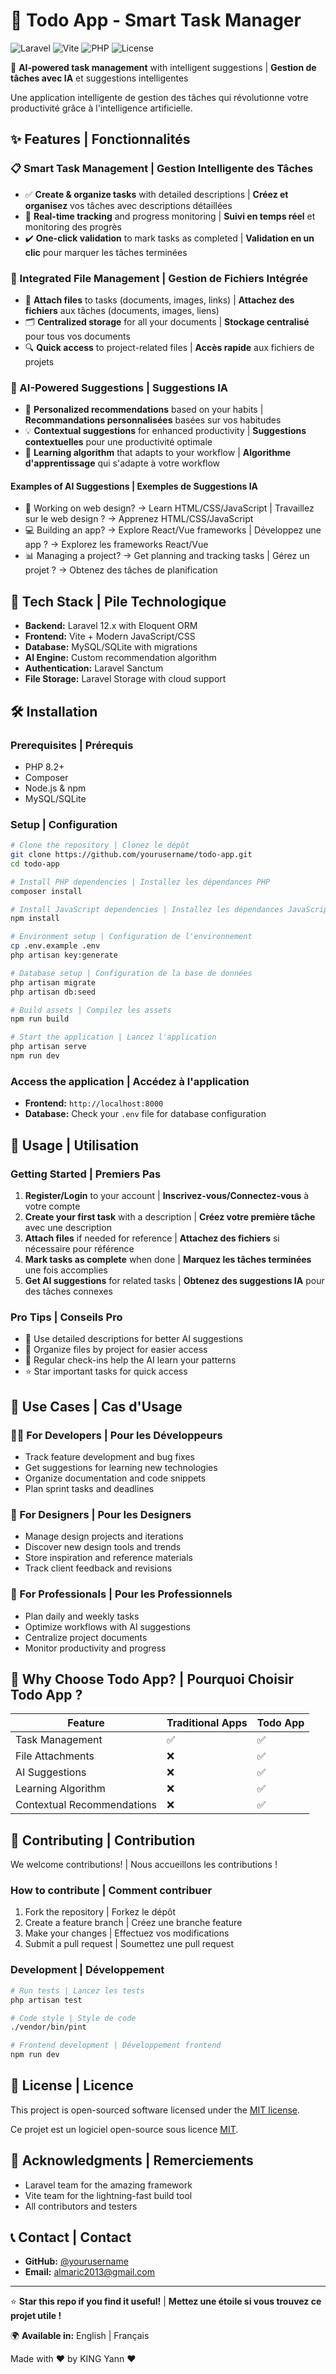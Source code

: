 # 📝 Todo App - Smart Task Manager

![Laravel](https://img.shields.io/badge/Laravel-12.x-red.svg)
![Vite](https://img.shields.io/badge/Vite-Latest-blue.svg)
![PHP](https://img.shields.io/badge/PHP-8.2+-purple.svg)
![License](https://img.shields.io/badge/License-MIT-green.svg)

🤖 **AI-powered task management** with intelligent suggestions | **Gestion de tâches avec IA** et suggestions intelligentes

Une application intelligente de gestion des tâches qui révolutionne votre productivité grâce à l'intelligence artificielle.

## ✨ Features | Fonctionnalités

### 📋 Smart Task Management | Gestion Intelligente des Tâches

-   ✅ **Create & organize tasks** with detailed descriptions | **Créez et organisez** vos tâches avec descriptions détaillées
-   🔄 **Real-time tracking** and progress monitoring | **Suivi en temps réel** et monitoring des progrès
-   ✔️ **One-click validation** to mark tasks as completed | **Validation en un clic** pour marquer les tâches terminées

### 📎 Integrated File Management | Gestion de Fichiers Intégrée

-   📁 **Attach files** to tasks (documents, images, links) | **Attachez des fichiers** aux tâches (documents, images, liens)
-   🗂️ **Centralized storage** for all your documents | **Stockage centralisé** pour tous vos documents
-   🔍 **Quick access** to project-related files | **Accès rapide** aux fichiers de projets

### 🤖 AI-Powered Suggestions | Suggestions IA

-   🎯 **Personalized recommendations** based on your habits | **Recommandations personnalisées** basées sur vos habitudes
-   💡 **Contextual suggestions** for enhanced productivity | **Suggestions contextuelles** pour une productivité optimale
-   🧠 **Learning algorithm** that adapts to your workflow | **Algorithme d'apprentissage** qui s'adapte à votre workflow

#### Examples of AI Suggestions | Exemples de Suggestions IA

-   🎨 Working on web design? → Learn HTML/CSS/JavaScript | Travaillez sur le web design ? → Apprenez HTML/CSS/JavaScript
-   💻 Building an app? → Explore React/Vue frameworks | Développez une app ? → Explorez les frameworks React/Vue
-   📊 Managing a project? → Get planning and tracking tasks | Gérez un projet ? → Obtenez des tâches de planification

## 🚀 Tech Stack | Pile Technologique

-   **Backend:** Laravel 12.x with Eloquent ORM
-   **Frontend:** Vite + Modern JavaScript/CSS
-   **Database:** MySQL/SQLite with migrations
-   **AI Engine:** Custom recommendation algorithm
-   **Authentication:** Laravel Sanctum
-   **File Storage:** Laravel Storage with cloud support

## 🛠️ Installation

### Prerequisites | Prérequis

-   PHP 8.2+
-   Composer
-   Node.js & npm
-   MySQL/SQLite

### Setup | Configuration

```bash
# Clone the repository | Clonez le dépôt
git clone https://github.com/yourusername/todo-app.git
cd todo-app

# Install PHP dependencies | Installez les dépendances PHP
composer install

# Install JavaScript dependencies | Installez les dépendances JavaScript
npm install

# Environment setup | Configuration de l'environnement
cp .env.example .env
php artisan key:generate

# Database setup | Configuration de la base de données
php artisan migrate
php artisan db:seed

# Build assets | Compilez les assets
npm run build

# Start the application | Lancez l'application
php artisan serve
npm run dev
```

### Access the application | Accédez à l'application

-   **Frontend:** `http://localhost:8000`
-   **Database:** Check your `.env` file for database configuration

## 📱 Usage | Utilisation

### Getting Started | Premiers Pas

1. **Register/Login** to your account | **Inscrivez-vous/Connectez-vous** à votre compte
2. **Create your first task** with a description | **Créez votre première tâche** avec une description
3. **Attach files** if needed for reference | **Attachez des fichiers** si nécessaire pour référence
4. **Mark tasks as complete** when done | **Marquez les tâches terminées** une fois accomplies
5. **Get AI suggestions** for related tasks | **Obtenez des suggestions IA** pour des tâches connexes

### Pro Tips | Conseils Pro

-   📝 Use detailed descriptions for better AI suggestions
-   📁 Organize files by project for easier access
-   🔄 Regular check-ins help the AI learn your patterns
-   ⭐ Star important tasks for quick access

## 🎯 Use Cases | Cas d'Usage

### 👨‍💻 For Developers | Pour les Développeurs

-   Track feature development and bug fixes
-   Get suggestions for learning new technologies
-   Organize documentation and code snippets
-   Plan sprint tasks and deadlines

### 🎨 For Designers | Pour les Designers

-   Manage design projects and iterations
-   Discover new design tools and trends
-   Store inspiration and reference materials
-   Track client feedback and revisions

### 💼 For Professionals | Pour les Professionnels

-   Plan daily and weekly tasks
-   Optimize workflows with AI suggestions
-   Centralize project documents
-   Monitor productivity and progress

## 🌟 Why Choose Todo App? | Pourquoi Choisir Todo App ?

| Feature                    | Traditional Apps | Todo App |
| -------------------------- | ---------------- | -------- |
| Task Management            | ✅               | ✅       |
| File Attachments           | ❌               | ✅       |
| AI Suggestions             | ❌               | ✅       |
| Learning Algorithm         | ❌               | ✅       |
| Contextual Recommendations | ❌               | ✅       |

## 🤝 Contributing | Contribution

We welcome contributions! | Nous accueillons les contributions !

### How to contribute | Comment contribuer

1. Fork the repository | Forkez le dépôt
2. Create a feature branch | Créez une branche feature
3. Make your changes | Effectuez vos modifications
4. Submit a pull request | Soumettez une pull request

### Development | Développement

```bash
# Run tests | Lancez les tests
php artisan test

# Code style | Style de code
./vendor/bin/pint

# Frontend development | Développement frontend
npm run dev
```

## 📄 License | Licence

This project is open-sourced software licensed under the [MIT license](LICENSE).

Ce projet est un logiciel open-source sous licence [MIT](LICENSE).

## 🙏 Acknowledgments | Remerciements

-   Laravel team for the amazing framework
-   Vite team for the lightning-fast build tool
-   All contributors and testers

## 📞 Contact | Contact

-   **GitHub:** [@yourusername](https://github.com/KingAlmaric)
-   **Email:** almaric2013@gmail.com

---

⭐ **Star this repo if you find it useful!** | **Mettez une étoile si vous trouvez ce projet utile !**

🌍 **Available in:** English | Français

Made with ❤️ by KING Yann ❤️
